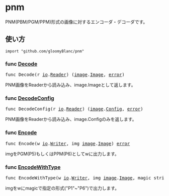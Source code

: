 # pnm
PNM(PBM/PGM/PPM)形式の画像に対するエンコーダ・デコーダです。

## 使い方
```
import "github.com/gloomyBlanc/pnm"
```

### func [Decode](pnm/reader.go#28)
<pre>
func Decode(r <a href="https://pkg.go.dev/io">io</a>.<a href="https://pkg.go.dev/io#Reader">Reader</a>) (<a href="https://pkg.go.dev/image">image</a>.<a href="https://pkg.go.dev/image#Image">Image</a>, <a href="https://pkg.go.dev/builtin#error">error</a>)
</pre>
PNM画像をReaderから読み込み、image.Imageとして返します。

### func [DecodeConfig](pnm/reader.go#33)
<pre>
func DecodeConfig(r <a href="https://pkg.go.dev/io">io</a>.<a href="https://pkg.go.dev/io#Reader">Reader</a>) (<a href="https://pkg.go.dev/image">image</a>.<a href="https://pkg.go.dev/image#Config">Config</a>, <a href="https://pkg.go.dev/builtin#error">error</a>)
</pre>
PNM画像をReaderから読み込み、image.Configのみを返します。

### func [Encode](pnm/writer.go#17)
<pre>
func Encode(w <a href="https://pkg.go.dev/io">io</a>.<a href="https://pkg.go.dev/io#Writer">Writer</a>, img <a href="https://pkg.go.dev/image">image</a>.<a href="https://pkg.go.dev/image#Image">Image</a>) <a href="https://pkg.go.dev/builtin#error">error</a>
</pre>
imgをPGM(P5)もしくはPPM(P6)としてwに出力します。

### func [EncodeWithType](pnm/writer.go#23)
<pre>
func EncodeWithType(w <a href="https://pkg.go.dev/io">io</a>.<a href="https://pkg.go.dev/io#Writer">Writer</a>, img <a href="https://pkg.go.dev/image">image</a>.<a href="https://pkg.go.dev/image#Image">Image</a>, magic string) <a href="https://pkg.go.dev/builtin#error">error</a>
</pre>
imgをwにmagicで指定の形式("P1"~"P6")で出力します。
